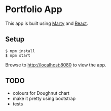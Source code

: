 # Portfolio App

This app is built using [Marty](http://martyjs.org) and [React](https://facebook.github.io/react/index.html).

## Setup

    $ npm install
    $ npm start

Browse to [http://localhost:8080](http://localhost:8080) to view the app.

## TODO

* colours for Doughnut chart
* make it pretty using bootstrap
* tests
